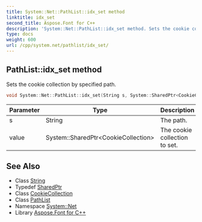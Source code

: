 ```yaml
---
title: System::Net::PathList::idx_set method
linktitle: idx_set
second_title: Aspose.Font for C++
description: 'System::Net::PathList::idx_set method. Sets the cookie collection by specified path in C++.'
type: docs
weight: 600
url: /cpp/system.net/pathlist/idx_set/
---
```

## PathList::idx_set method


Sets the cookie collection by specified path.

```cpp
void System::Net::PathList::idx_set(String s, System::SharedPtr<CookieCollection> value)
```


| Parameter | Type | Description |
| --- | --- | --- |
| s | String | The path. |
| value | System::SharedPtr\<CookieCollection\> | The cookie collection to set. |

## See Also

* Class [String](../../../system/string/)
* Typedef [SharedPtr](../../../system/sharedptr/)
* Class [CookieCollection](../../cookiecollection/)
* Class [PathList](../)
* Namespace [System::Net](../../)
* Library [Aspose.Font for C++](../../../)

